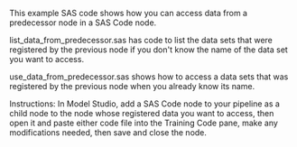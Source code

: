 This example SAS code shows how you can access data from a predecessor node in a SAS Code node.

list_data_from_predecessor.sas has code to list the data sets that were registered by the previous node if you don't know the name of the data set you want to access.

use_data_from_predecessor.sas shows how to access a data sets that was registered by the previous node when you already know its name.

Instructions: In Model Studio, add a SAS Code node to your pipeline as a child node to the node whose registered data you want to access, then open it and paste either code file into the Training Code pane, make any modifications needed, then save and close the node.
